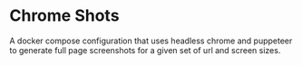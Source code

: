 # Chrome Shots

A docker compose configuration that uses headless chrome and puppeteer to generate full page screenshots for a given set of url and screen sizes.


